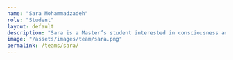 ```yaml
---
name: "Sara Mohammadzadeh"
role: "Student"
layout: default
description: "Sara is a Master’s student interested in consciousness and unconscious processing. She aims to use fMRI and computational tools to explore how brain activity patterns can be used to treat phobias without conscious exposure."
image: "/assets/images/team/sara.png"
permalink: /teams/sara/
---
```

